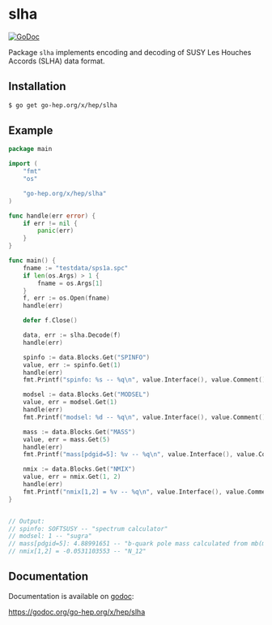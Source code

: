 slha
====

[![GoDoc](https://godoc.org/go-hep.org/x/hep/slha?status.svg)](https://godoc.org/go-hep.org/x/hep/slha)

Package `slha` implements encoding and decoding of SUSY Les Houches
Accords (SLHA) data format.

## Installation

```sh
$ go get go-hep.org/x/hep/slha
```

## Example

```go
package main

import (
	"fmt"
	"os"

	"go-hep.org/x/hep/slha"
)

func handle(err error) {
	if err != nil {
		panic(err)
	}
}

func main() {
	fname := "testdata/sps1a.spc"
	if len(os.Args) > 1 {
		fname = os.Args[1]
	}
	f, err := os.Open(fname)
	handle(err)

	defer f.Close()

	data, err := slha.Decode(f)
	handle(err)

	spinfo := data.Blocks.Get("SPINFO")
	value, err := spinfo.Get(1)
	handle(err)
	fmt.Printf("spinfo: %s -- %q\n", value.Interface(), value.Comment())

	modsel := data.Blocks.Get("MODSEL")
	value, err = modsel.Get(1)
	handle(err)
	fmt.Printf("modsel: %d -- %q\n", value.Interface(), value.Comment())

	mass := data.Blocks.Get("MASS")
	value, err = mass.Get(5)
	handle(err)
	fmt.Printf("mass[pdgid=5]: %v -- %q\n", value.Interface(), value.Comment())

	nmix := data.Blocks.Get("NMIX")
	value, err = nmix.Get(1, 2)
	handle(err)
	fmt.Printf("nmix[1,2] = %v -- %q\n", value.Interface(), value.Comment())
}


// Output:
// spinfo: SOFTSUSY -- "spectrum calculator"
// modsel: 1 -- "sugra"
// mass[pdgid=5]: 4.88991651 -- "b-quark pole mass calculated from mb(mb)_Msbar"
// nmix[1,2] = -0.0531103553 -- "N_12"
```

## Documentation

Documentation is available on [godoc](https://godoc.org/go-hep.org/x/hep/slha):

  https://godoc.org/go-hep.org/x/hep/slha

